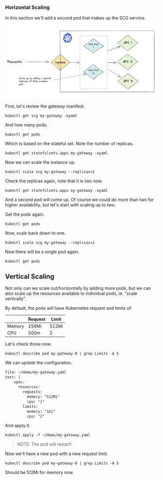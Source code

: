 ### Horizontal Scaling

In this section we'll add a second pod that makes up the SCG service.

![scale up](images/scale1.jpg)

First, let's review the gateway manifest.

```execute-1
kubectl get scg my-gateway -oyaml
```

And how many pods.

```execute-1
kubectl get pods
```

Which is based on the stateful set. Note the number of replicas.

```execute-1
kubectl get statefulsets.apps my-gateway -oyaml
```

Now we can scale the instance up.

```execute-1
kubectl scale scg my-gateway --replicas=2 
```

Check the replicas again, note that it is two now.

```execute-1
kubectl get statefulsets.apps my-gateway -oyaml
```

And a second pod will come up. Of course we could do more than two for higher availability, but let's start with scaling up to two.

Get the pods again.

```execute-1
kubectl get pods
```

Now, scale back down to one.

```execute-1
kubectl scale scg my-gateway --replicas=1
```

Now there will be a single pod again.

```execute-1
kubectl get pods
```

## Vertical Scaling

Not only can we scale out/horizontally by adding more pods, but we can also scale up the resources available to individual pods, ie. "scale vertically".

By default, the pods will have Kubernetes request and limits of:

|        | Request | Limit |
|--------|---------|-------|
| Memory | 256Mi   | 512Mi |
| CPU    | 500m    | 2     |

Let's check those now.

```execute-1
kubectl describe pod my-gateway-0 | grep Limits -A 5
```

We can update the configuration.

```editor:append-lines-to-file
file: ~/demo/my-gateway.yaml
text: |
    spec:
      resources:
        requests:
          memory: "512Mi"
          cpu: "1"
        limits:
          memory: "1Gi"
          cpu: "2"
```

And apply it.

```execute-1
kubectl apply -f ~/demo/my-gateway.yaml
```

>NOTE: The pod will restart!

Now we'll have a new pod with a new request limit.

```execute-1
kubectl describe pod my-gateway-0 | grep Limits -A 5
```

Should be 512Mi for memory now.